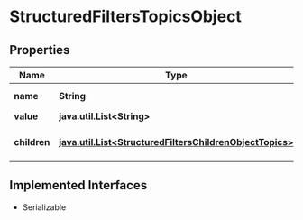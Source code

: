 

# StructuredFiltersTopicsObject


## Properties

Name | Type | Description | Notes
------------ | ------------- | ------------- | -------------
**name** | **String** | The name of the topic. |  [optional]
**value** | **java.util.List&lt;String&gt;** |  |  [optional]
**children** | [**java.util.List&lt;StructuredFiltersChildrenObjectTopics&gt;**](StructuredFiltersChildrenObjectTopics.md) | An array of child objects. |  [optional]


## Implemented Interfaces

* Serializable


